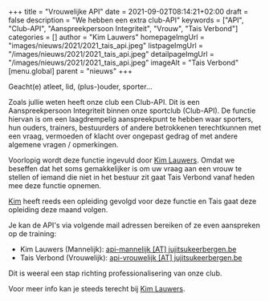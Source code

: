 +++
title = "Vrouwelijke API"
date = 2021-09-02T08:14:21+02:00
draft = false
description = "We hebben een extra club-API"
keywords = ["API", "Club-API", "Aanspreekpersoon Integriteit", "Vrouw", "Tais Verbond"]
categories = []
author = "Kim Lauwers"
homepageImgUrl = "images/nieuws/2021/2021_tais_api.jpeg"
listpageImgUrl = "/images/nieuws/2021/2021_tais_api.jpeg"
detailpageImgUrl = "/images/nieuws/2021/2021_tais_api.jpeg"
imageAlt = "Tais Verbond"
[menu.global]
    parent = "nieuws"
+++

Geacht(e) atleet, lid, (plus-)ouder, sporter…

Zoals jullie weten heeft onze club een Club-API. Dit is een Aanspreekpersoon Integriteit binnen onze sportclub (Club-API). 
De functie hiervan is om een laagdrempelig aanspreekpunt te hebben waar sporters, hun ouders, trainers, bestuurders of andere betrokkenen terechtkunnen met een vraag, vermoeden of klacht over ongepast gedrag of met andere algemene vragen / opmerkingen.

Voorlopig wordt deze functie ingevuld door [Kim Lauwers](https://www.jujitsukeerbergen.be/trainers/#Kim_Lauwers). 
Omdat we beseffen dat het soms gemakkelijker is om uw vraag aan een vrouw te stellen of iemand die niet in het bestuur zit gaat Tais Verbond vanaf heden mee deze functie opnemen.

[Kim](https://www.jujitsukeerbergen.be/trainers/#Kim_Lauwers) heeft reeds een opleiding gevolgd voor deze functie en Tais gaat deze opleiding deze maand volgen.

Je kan de API's via volgende mail adressen bereiken of ze even aanspreken op de training:

* Kim Lauwers (Mannelijk): [api-mannelijk [AT] jujitsukeerbergen.be](mailto:api-mannelijk@jujitsukeerbergen.be)
* Tais Verbond (Vrouwelijk): [api-vrouwelijk [AT] jujitsukeerbergen.be](mailto:api-vrouwelijk@jujitsukeerbergen.be )

Dit is weeral een stap richting professionalisering van onze club.

Voor meer info kan je steeds terecht bij [Kim Lauwers](https://www.jujitsukeerbergen.be/trainers/#Kim_Lauwers).